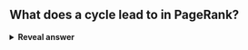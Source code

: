 ## What does a cycle lead to in PageRank?
<details>
<summary><b>Reveal answer</b></summary>
Infinite increase of the authority score
</details>

